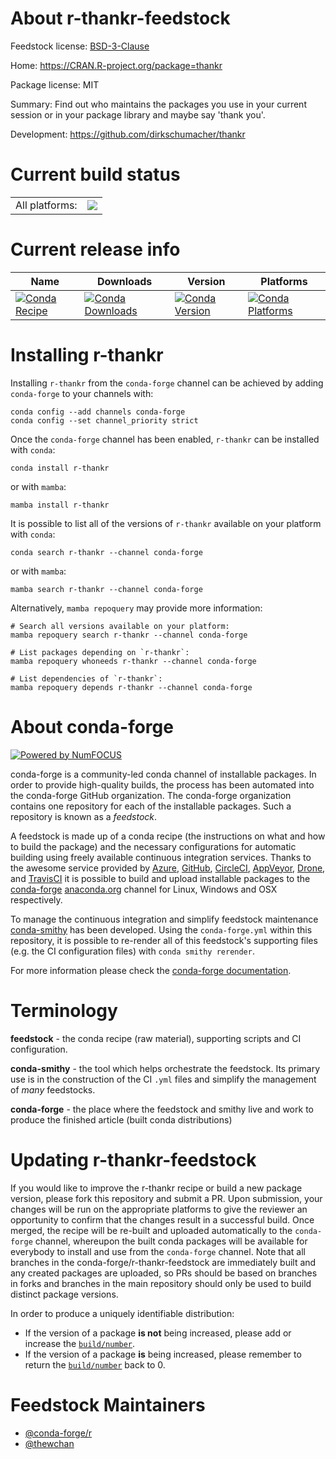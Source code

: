 About r-thankr-feedstock
========================

Feedstock license: [BSD-3-Clause](https://github.com/conda-forge/r-thankr-feedstock/blob/main/LICENSE.txt)

Home: https://CRAN.R-project.org/package=thankr

Package license: MIT

Summary: Find out who maintains the packages you use in your current session or in your package library and maybe say 'thank you'.

Development: https://github.com/dirkschumacher/thankr

Current build status
====================


<table><tr><td>All platforms:</td>
    <td>
      <a href="https://dev.azure.com/conda-forge/feedstock-builds/_build/latest?definitionId=22280&branchName=main">
        <img src="https://dev.azure.com/conda-forge/feedstock-builds/_apis/build/status/r-thankr-feedstock?branchName=main">
      </a>
    </td>
  </tr>
</table>

Current release info
====================

| Name | Downloads | Version | Platforms |
| --- | --- | --- | --- |
| [![Conda Recipe](https://img.shields.io/badge/recipe-r--thankr-green.svg)](https://anaconda.org/conda-forge/r-thankr) | [![Conda Downloads](https://img.shields.io/conda/dn/conda-forge/r-thankr.svg)](https://anaconda.org/conda-forge/r-thankr) | [![Conda Version](https://img.shields.io/conda/vn/conda-forge/r-thankr.svg)](https://anaconda.org/conda-forge/r-thankr) | [![Conda Platforms](https://img.shields.io/conda/pn/conda-forge/r-thankr.svg)](https://anaconda.org/conda-forge/r-thankr) |

Installing r-thankr
===================

Installing `r-thankr` from the `conda-forge` channel can be achieved by adding `conda-forge` to your channels with:

```
conda config --add channels conda-forge
conda config --set channel_priority strict
```

Once the `conda-forge` channel has been enabled, `r-thankr` can be installed with `conda`:

```
conda install r-thankr
```

or with `mamba`:

```
mamba install r-thankr
```

It is possible to list all of the versions of `r-thankr` available on your platform with `conda`:

```
conda search r-thankr --channel conda-forge
```

or with `mamba`:

```
mamba search r-thankr --channel conda-forge
```

Alternatively, `mamba repoquery` may provide more information:

```
# Search all versions available on your platform:
mamba repoquery search r-thankr --channel conda-forge

# List packages depending on `r-thankr`:
mamba repoquery whoneeds r-thankr --channel conda-forge

# List dependencies of `r-thankr`:
mamba repoquery depends r-thankr --channel conda-forge
```


About conda-forge
=================

[![Powered by
NumFOCUS](https://img.shields.io/badge/powered%20by-NumFOCUS-orange.svg?style=flat&colorA=E1523D&colorB=007D8A)](https://numfocus.org)

conda-forge is a community-led conda channel of installable packages.
In order to provide high-quality builds, the process has been automated into the
conda-forge GitHub organization. The conda-forge organization contains one repository
for each of the installable packages. Such a repository is known as a *feedstock*.

A feedstock is made up of a conda recipe (the instructions on what and how to build
the package) and the necessary configurations for automatic building using freely
available continuous integration services. Thanks to the awesome service provided by
[Azure](https://azure.microsoft.com/en-us/services/devops/), [GitHub](https://github.com/),
[CircleCI](https://circleci.com/), [AppVeyor](https://www.appveyor.com/),
[Drone](https://cloud.drone.io/welcome), and [TravisCI](https://travis-ci.com/)
it is possible to build and upload installable packages to the
[conda-forge](https://anaconda.org/conda-forge) [anaconda.org](https://anaconda.org/)
channel for Linux, Windows and OSX respectively.

To manage the continuous integration and simplify feedstock maintenance
[conda-smithy](https://github.com/conda-forge/conda-smithy) has been developed.
Using the ``conda-forge.yml`` within this repository, it is possible to re-render all of
this feedstock's supporting files (e.g. the CI configuration files) with ``conda smithy rerender``.

For more information please check the [conda-forge documentation](https://conda-forge.org/docs/).

Terminology
===========

**feedstock** - the conda recipe (raw material), supporting scripts and CI configuration.

**conda-smithy** - the tool which helps orchestrate the feedstock.
                   Its primary use is in the construction of the CI ``.yml`` files
                   and simplify the management of *many* feedstocks.

**conda-forge** - the place where the feedstock and smithy live and work to
                  produce the finished article (built conda distributions)


Updating r-thankr-feedstock
===========================

If you would like to improve the r-thankr recipe or build a new
package version, please fork this repository and submit a PR. Upon submission,
your changes will be run on the appropriate platforms to give the reviewer an
opportunity to confirm that the changes result in a successful build. Once
merged, the recipe will be re-built and uploaded automatically to the
`conda-forge` channel, whereupon the built conda packages will be available for
everybody to install and use from the `conda-forge` channel.
Note that all branches in the conda-forge/r-thankr-feedstock are
immediately built and any created packages are uploaded, so PRs should be based
on branches in forks and branches in the main repository should only be used to
build distinct package versions.

In order to produce a uniquely identifiable distribution:
 * If the version of a package **is not** being increased, please add or increase
   the [``build/number``](https://docs.conda.io/projects/conda-build/en/latest/resources/define-metadata.html#build-number-and-string).
 * If the version of a package **is** being increased, please remember to return
   the [``build/number``](https://docs.conda.io/projects/conda-build/en/latest/resources/define-metadata.html#build-number-and-string)
   back to 0.

Feedstock Maintainers
=====================

* [@conda-forge/r](https://github.com/conda-forge/r/)
* [@thewchan](https://github.com/thewchan/)

